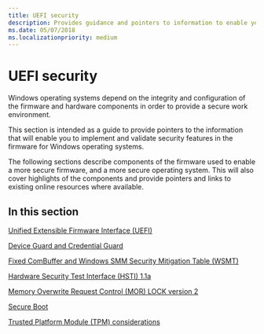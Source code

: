 ```yaml
---
title: UEFI security
description: Provides guidance and pointers to information to enable you to implement and validate security features in the firmware for Windows operating systems.
ms.date: 05/07/2018
ms.localizationpriority: medium
---
```



# UEFI security


Windows operating systems depend on the integrity and configuration of the firmware and hardware components in order to provide a secure work environment.

This section is intended as a guide to provide pointers to the information that will enable you to implement and validate security features in the firmware for Windows operating systems.

The following sections describe components of the firmware used to enable a more secure firmware, and a more secure operating system. This will also cover highlights of the components and provide pointers and links to existing online resources where available.




## In this section

[Unified Extensible Firmware Interface (UEFI)](unified-extensible-firmware-interface.md)

[Device Guard and Credential Guard](device-guard-and-credential-guard.md)

[Fixed ComBuffer and Windows SMM Security Mitigation Table (WSMT)](fixed-combuffer-and-windows-smm-security-mitigation-table.md)

[Hardware Security Test Interface (HSTI) 1.1a](hardware-security-test-interface-1-1a.md)

[Memory Overwrite Request Control (MOR) LOCK version 2](memory-overwrite-request-control-lock-version-2.md)

[Secure Boot](secure-boot.md)

[Trusted Platform Module (TPM) considerations](trusted-platform-module-considerations.md)




